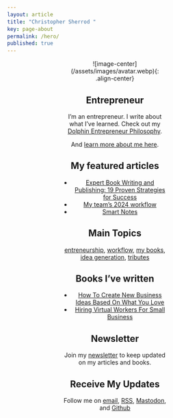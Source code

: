 ```yaml
---
layout: article
title: "Christopher Sherrod "
key: page-about
permalink: /hero/
published: true
---
```

<div style="width:50%; margin:0 auto;" align="center" markdown="1">
![image-center](/assets/images/avatar.webp){: .align-center}

## Entrepreneur
I’m an entrepreneur. I write about what I’ve learned. Check out my [Dolphin Entrepreneur Philosophy](https://christophersherrod.com/dolphin-entrepreneur).

And [learn more about me here](https://christophersherrod.com/about/).

## My featured articles
- [Expert Book Writing and Publishing: 19 Proven Strategies for Success](https://christophersherrod.com/book-advice/)
- [My team’s 2024 workflow](https://christophersherrod.com/workflow)
- [Smart Notes](https://christophersherrod.com/smart-notes/)

## Main Topics
[entreneurship](https://christophersherrod.com/archive/?tag=entrepreneurship), [workflow](https://christophersherrod.com/archive/?tag=workflow-apps), [my books](https://christophersherrod.com/archive/?tag=books), [idea generation](https://christophersherrod.com/archive/?tag=idea-generation), [tributes](https://christophersherrod.com/archive/?tag=tribute)

## Books I’ve written
- [How To Create New Business Ideas Based On What You Love](https://christophersherrod.com/2020/12/02/business-ideas.html)
- [Hiring Virtual Workers For Small Business](https://christophersherrod.com/2020/11/02/hiring-virtual-workers.html)

## Newsletter
Join my [newsletter](https://christophersherrod.com/newsletter/) to keep updated on my articles and books.

## Receive My Updates
Follow me on [email](https://christophersherrod.com/newsletter/), [RSS](christophersherrod.com/feed.xml), [Mastodon](https://pkm.social/@chris), and [Github](https://github.com/clsherrod)